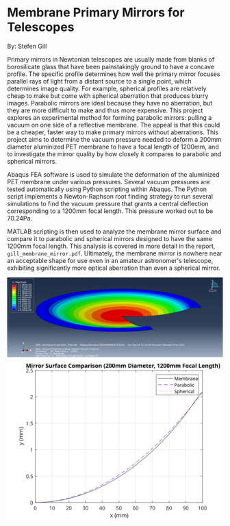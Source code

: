 # Membrane Primary Mirrors for Telescopes
By: Stefen Gill

Primary mirrors in Newtonian telescopes are usually made from blanks of borosilicate glass that have been painstakingly ground to have a concave profile. The specific profile determines how well the primary mirror focuses parallel rays of light from a distant source to a single point, which determines image quality. For example, spherical profiles are relatively cheap to make but come with spherical aberration that produces blurry images. Parabolic mirrors are ideal because they have no aberration, but they are more difficult to make and thus more expensive. This project explores an experimental method for forming parabolic mirrors: pulling a vacuum on one side of a reflective membrane. The appeal is that this could be a cheaper, faster way to make primary mirrors without aberrations. This project aims to determine the vacuum pressure needed to deform a 200mm diameter aluminized PET membrane to have a focal length of 1200mm, and to investigate the mirror quality by how closely it compares to parabolic and spherical mirrors.

Abaqus FEA software is used to simulate the deformation of the aluminized PET membrane under various pressures. Several vacuum pressures are tested automatically using Python scripting within Abaqus. The Python script implements a Newton-Raphson root finding strategy to run several simulations to find the vacuum pressure that grants a central deflection corresponding to a 1200mm focal length. This pressure worked out to be 70.24Pa.

MATLAB scripting is then used to analyze the membrane mirror surface and compare it to parabolic and spherical mirrors designed to have the same 1200mm focal length. This analysis is covered in more detail in the report, `gill_membrane_mirror.pdf`. Ultimately, the membrane mirror is nowhere near an acceptable shape for use even in an amateur astronomer's telescope, exhibiting significantly more optical aberration than even a spherical mirror.

<img src="images/disp_mag_10x.png">
<img src="images/mirror_shapes.svg">
